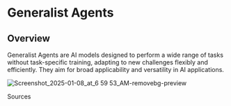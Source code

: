 # Generalist Agents

## Overview

Generalist Agents are AI models designed to perform a wide range of tasks without task-specific training, adapting to new challenges flexibly and efficiently. They aim for broad applicability and versatility in AI applications.

![Screenshot_2025-01-08_at_6 59 53_AM-removebg-preview](https://github.com/user-attachments/assets/17354ad2-ecb3-48da-a545-41fbe1e0e741)


Sources
